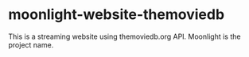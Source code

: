 # moonlight-website-themoviedb
This is a streaming website using themoviedb.org API. Moonlight is the project name.
